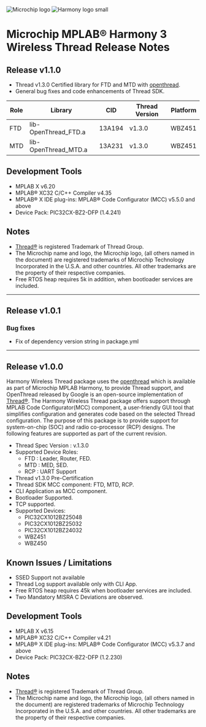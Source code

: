 ﻿![Microchip logo](https://raw.githubusercontent.com/wiki/Microchip-MPLAB-Harmony/Microchip-MPLAB-Harmony.github.io/images/microchip_logo.png)
![Harmony logo small](https://raw.githubusercontent.com/wiki/Microchip-MPLAB-Harmony/Microchip-MPLAB-Harmony.github.io/images/microchip_mplab_harmony_logo_small.png)

# Microchip MPLAB® Harmony 3 Wireless Thread Release Notes

## Release v1.1.0

-  Thread v1.3.0 Certified library for FTD and MTD with [openthread](https://github.com/Microchip-MPLAB-Harmony/openthread/releases/tag/thread-reference-20230706).
-  General bug fixes and code enhancements of Thread SDK.

|    Role  |       Library       |    CID   |Thread Version | Platform |
|----------|---------------------|----------|---------------|----------|
|    FTD   | lib-OpenThread_FTD.a|  13A194  |     v1.3.0    |  WBZ451  |
|    MTD   | lib-OpenThread_MTD.a|  13A231  |     v1.3.0    |  WBZ451  |

## Development Tools
-   MPLAB X v6.20
-   MPLAB® XC32 C/C++ Compiler v4.35
-   MPLAB® X IDE plug-ins: MPLAB® Code Configurator (MCC) v5.5.0 and above
-   Device Pack: PIC32CX-BZ2-DFP (1.4.241)


## Notes
-   [Thread®](https://www.threadgroup.org/) is registered Trademark of Thread Group.
-   The Microchip name and logo, the Microchip logo, (all others named in the document) are registered trademarks of Microchip Technology Incorporated in the U.S.A. and other countries. All other trademarks are the property of their respective companies.
-   Free RTOS heap requires 5k in addition, when bootloader services are included.
_______________________________

## Release v1.0.1

### Bug fixes

- Fix of dependency version string in package.yml

________________________________

## Release v1.0.0

Harmony Wireless Thread package uses the [openthread](https://github.com/Microchip-MPLAB-Harmony/openthread/releases/tag/mchp_harmony_wireless_thread_v1.0.0) which is available as part of Microchip MPLAB Harmony, to provide Thread support, and OpenThread released by Google is an open-source implementation of [Thread®](https://www.threadgroup.org/). 
The Harmony Wireless Thread package offers support through MPLAB Code Configurator(MCC) component, a user-friendly GUI tool that simplifies configuration and generates code based on the selected Thread
configuration. The purpose of this package is to provide support for system-on-chip (SOC) and radio co-processor (RCP) designs.
The following features are supported as part of the current revision.

-  Thread Spec Version : v.1.3.0
-  Supported Device Roles:
    - FTD : Leader, Router, FED.
    - MTD : MED, SED.
    - RCP : UART Support
-  Thread v1.3.0 Pre-Certification
-  Thread SDK MCC component: FTD, MTD, RCP.
-  CLI Application as MCC component.
-  Bootloader Supported.
-  TCP supported.
-  Supported Devices:
    - PIC32CX1012BZ25048
    - PIC32CX1012BZ25032
    - PIC32CX1012BZ24032
    - WBZ451
    - WBZ450


## Known Issues / Limitations

-   SSED Support not available
-   Thread Log support available only with CLI App.
-   Free RTOS heap requires 45k when bootloader services are included.
-   Two Mandatory MISRA C Deviations are observed.

## Development Tools
-   MPLAB X v6.15
-   MPLAB® XC32 C/C++ Compiler v4.21
-   MPLAB® X IDE plug-ins: MPLAB® Code Configurator (MCC) v5.3.7 and above
-   Device Pack: PIC32CX-BZ2-DFP (1.2.230)

## Notes
-   [Thread®](https://www.threadgroup.org/) is registered Trademark of Thread Group.
-   The Microchip name and logo, the Microchip logo, (all others named in the document) are registered trademarks of Microchip Technology Incorporated in the U.S.A. and other countries. All other trademarks are the property of their respective companies.
